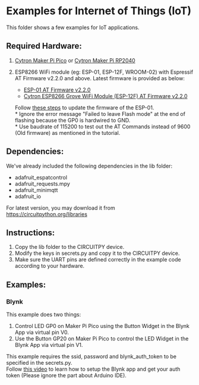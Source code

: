# Examples for Internet of Things (IoT)
This folder shows a few examples for IoT applications.

## Required Hardware:
1. [Cytron Maker Pi Pico](https://www.cytron.io/p-maker-pi-pico) or [Cytron Maker Pi RP2040](https://www.cytron.io/p-maker-pi-rp2040)
2. ESP8266 WiFi module (eg: ESP-01, ESP-12F, WROOM-02) with Espressif AT Firmware v2.2.0 and above. Latest firmware is provided as below:
   - [ESP-01 AT Firmware v2.2.0](https://drive.google.com/file/d/1q4QLJlIWHVQznaWsVvPev9ZW9vRHr1F8/view?usp=sharing)
   - [Cytron ESP8266 Grove WiFi Module (ESP-12F) AT Firmware v2.2.0](https://drive.google.com/file/d/1ZBZET0IN_RHkkObpaD7v-1-tqtQXbiUM/view?usp=sharing)
   
   Follow [these steps](https://www.elec-cafe.com/esp8266-esp-01-firmware-update/) to update the firmware of the ESP-01.<br>
   \* Ignore the error message "Failed to leave Flash mode" at the end of flashing because the GP0 is hardwired to GND.<br>
   \* Use baudrate of 115200 to test out the AT Commands instead of 9600 (Old firmware) as mentioned in the tutorial.

## Dependencies:
We've already included the following dependencies in the lib folder:
- adafruit_espatcontrol
- adafruit_requests.mpy
- adafruit_minimqtt
- adafruit_io

For latest version, you may download it from https://circuitpython.org/libraries

## Instructions:
1. Copy the lib folder to the CIRCUITPY device.
2. Modify the keys in secrets.py and copy it to the CIRCUITPY device.
3. Make sure the UART pins are defined correctly in the example code according to your hardware.

## Examples:
### Blynk
This example does two things:
1. Control LED GP0 on Maker Pi Pico using the Button Widget in the Blynk App via virtual pin V0.
2. Use the Button GP20 on Maker Pi Pico to control the LED Widget in the Blynk App via virtual pin V1.

This example requires the ssid, password and blynk_auth_token to be specified in the secrets.py.<br>
Follow [this video](https://youtu.be/UBQCaxfeBKY?t=93) to learn how to setup the Blynk app and get your auth token (Please ignore the part about Arduino IDE).

